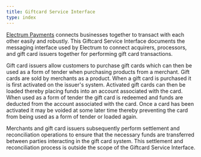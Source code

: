 ```yaml
---
title: Giftcard Service Interface
type: index
---
```


[Electrum Payments](http://electrum.io) connects businesses together to transact with each other easily and robustly. This Giftcard Service Interface documents the messaging interface used by Electrum to connect acquirers, processors, and gift card issuers together for performing gift card transactions.

Gift card issuers allow customers to purchase gift cards which can then be used as a form of tender when purchasing products from a merchant. Gift cards are sold by merchants as a product. When a gift card is purchased it is first activated on the issuer's system. Activated gift cards can then be loaded thereby placing funds into an account associated with the card. When used as a form of tender the gift card is redeemed and funds are deducted from the account associated with the card. Once a card has been activated it may be voided at some later time thereby preventing the card from being used as a form of tender or loaded again.

Merchants and gift card issuers subsequently perform settlement and reconciliation operations to ensure that the necessary funds are transferred between parties interacting in the gift card system. This settlement and reconciliation process is outside the scope of the Giftcard Service Interface.
